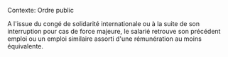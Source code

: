Contexte: Ordre public

A l'issue du congé de solidarité internationale ou à la suite de son interruption pour cas de force majeure, le salarié retrouve son précédent emploi ou un emploi similaire assorti d'une rémunération au moins équivalente.